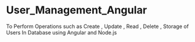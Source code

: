 # User_Management_Angular
To Perform  Operations such as Create , Update , Read , Delete , Storage of Users In Database  using Angular and Node.js
